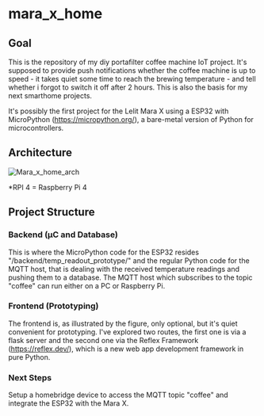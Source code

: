 # mara_x_home

## Goal
This is the repository of my diy portafilter coffee machine IoT project. It's supposed to provide push notifications whether the coffee machine is up to speed - it takes quiet some time to reach the brewing temperature - and tell whether i forgot to switch it off after 2 hours.
This is also the basis for my next smarthome projects.

It's possibly the first project for the Lelit Mara X using a ESP32 with MicroPython (https://micropython.org/), a bare-metal version of Python for microcontrollers.


## Architecture
![Mara_x_home_arch](https://github.com/DanielBrkr/mara_x_home/assets/138571169/9ffa18e5-79e2-458e-a5c9-2c0ccd2bf803)


*RPI 4 = Raspberry Pi 4

## Project Structure

### Backend (µC and Database)

This is where the MicroPython code for the ESP32 resides "/backend/temp_readout_prototype/" and the regular Python code for the MQTT host, that is dealing with the received temperature readings and pushing them to a database. The MQTT host which subscribes to the topic "coffee" can run either on a PC or Raspberry Pi. 

### Frontend (Prototyping)

The frontend is, as illustrated by the figure, only optional, but it's quiet convenient for prototyping. I've explored two routes, the first one is via a flask server and the second one via the Reflex Framework (https://reflex.dev/), which is a new web app development framework in pure Python. 


### Next Steps

Setup a homebridge device to access the MQTT topic "coffee" and integrate the ESP32 with the Mara X.


